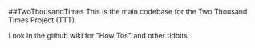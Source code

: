 ##TwoThousandTimes
This is the main codebase for the Two Thousand Times Project (TTT).

Look in the github wiki for "How Tos" and other tidbits